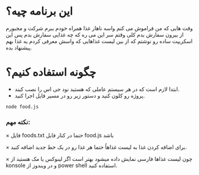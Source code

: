 # این برنامه چیه؟
وقت هایی که من فراموش می کنم واسه ناهار غذا همراه خودم ببرم شرکت و مجبورم از بیرون سفارش بدم کلی وقتم سر این می ره که چه غذایی سفارش بدم
پس این اسکریپت ساده رو نوشتم که از بین لیست غذاهایی که واسش معرفی کردم یه غذا بهم پیشنهاد بده.

# چگونه استفاده کنیم؟
* ابتدا لازم است که در هر سیستم عاملی که هستید نود جی اس را نصب کیند.
* پروژه رو کلون کنید و دستور زیر رو در مسیر فایل اجرا کنید.

`node food.js`



### نکته مهم:
× فایل foods.txt حتما در کنار فایل food.js باشد

× برای اضافه کردن غذا به لیست غذاهاُ حتما هر غذا رو در یک خط جدید اضافه کنید.

× چون لیست غذاها فارسی نمایش داده میشود بهتر است اگر لینوکس یا مک هستید از konsole و در ویندوز از power shell  استفاده کنید.
